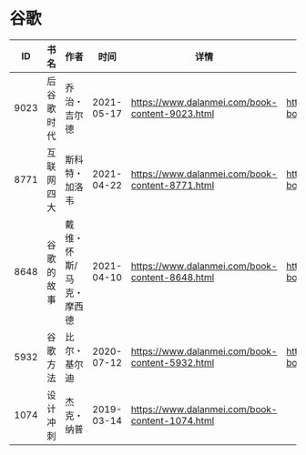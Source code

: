 # 谷歌

| ID | 书名 | 作者 | 时间 | 详情 | 下载页面 | EPUB下载链接 | MOBI下载链接 | AZW3下载链接 |
| --- | --- | --- | --- | --- | --- | --- | --- | --- |
| 9023 | 后谷歌时代 | 乔治・吉尔德 | 2021-05-17 | https://www.dalanmei.com/book-content-9023.html | https://www.dalanmei.com/download-book-9023.html | http://ct.dalanmei.com/f/31084289-571723186-38e0d3 | http://ct.dalanmei.com/f/31084289-572112644-206e34 | http://ct.dalanmei.com/f/31084289-572116870-78370e |
| 8771 | 互联网四大 | 斯科特・加洛韦 | 2021-04-22 | https://www.dalanmei.com/book-content-8771.html | https://www.dalanmei.com/download-book-8771.html | http://ct.dalanmei.com/f/31084289-571713819-3634e4 | http://ct.dalanmei.com/f/31084289-572114194-cb57cc | http://ct.dalanmei.com/f/31084289-572127439-abaf82 |
| 8648 | 谷歌的故事 | 戴维・怀斯/马克・摩西德 | 2021-04-10 | https://www.dalanmei.com/book-content-8648.html | https://www.dalanmei.com/download-book-8648.html | http://ct.dalanmei.com/f/31084289-571712638-380216 | http://ct.dalanmei.com/f/31084289-572114573-1cb484 | http://ct.dalanmei.com/f/31084289-572131918-a257ac |
| 5932 | 谷歌方法 | 比尔・基尔迪 | 2020-07-12 | https://www.dalanmei.com/book-content-5932.html | https://www.dalanmei.com/download-book-5932.html | http://ct.dalanmei.com/f/31084289-571562887-81e332 | http://ct.dalanmei.com/f/31084289-572010709-1b6449 | http://ct.dalanmei.com/f/31084289-571911077-2f52fb |
| 1074 | 设计冲刺 | 杰克・纳普 | 2019-03-14 | https://www.dalanmei.com/book-content-1074.html |  |  |  |  |
